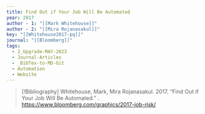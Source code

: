 ```yaml
---
title: Find Out if Your Job Will Be Automated
year: 2017
author - 1: "[[Mark Whitehouse]]"
author - 2: "[[Mira Rojanasakul]]"
key: "[[Whitehouse2017-pq]]"
journal: "[[Bloomberg]]"
tags:
  - 2_Upgrade-MAY-2023
  - Journal-Articles
  - _BibTex-to-MD-Git
  - Automation
  - Website
---
```


> [!Bibliography]
> Whitehouse, Mark, Mira Rojanasakul. 2017. “Find Out if Your Job Will Be Automated.” . https://www.bloomberg.com/graphics/2017-job-risk/